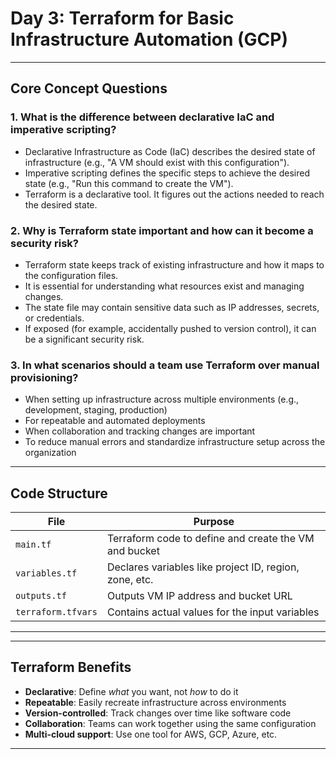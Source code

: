 # Day 3: Terraform for Basic Infrastructure Automation (GCP)


---

## Core Concept Questions

### 1. What is the difference between declarative IaC and imperative scripting?

- Declarative Infrastructure as Code (IaC) describes the desired state of infrastructure (e.g., "A VM should exist with this configuration").
- Imperative scripting defines the specific steps to achieve the desired state (e.g., "Run this command to create the VM").
- Terraform is a declarative tool. It figures out the actions needed to reach the desired state.



### 2. Why is Terraform state important and how can it become a security risk?

- Terraform state keeps track of existing infrastructure and how it maps to the configuration files.
- It is essential for understanding what resources exist and managing changes.
- The state file may contain sensitive data such as IP addresses, secrets, or credentials.
- If exposed (for example, accidentally pushed to version control), it can be a significant security risk.



### 3. In what scenarios should a team use Terraform over manual provisioning?

- When setting up infrastructure across multiple environments (e.g., development, staging, production)
- For repeatable and automated deployments
- When collaboration and tracking changes are important
- To reduce manual errors and standardize infrastructure setup across the organization

---

## Code Structure

| File               | Purpose                                                  |
|--------------------|----------------------------------------------------------|
| `main.tf`          | Terraform code to define and create the VM and bucket    |
| `variables.tf`     | Declares variables like project ID, region, zone, etc.   |
| `outputs.tf`       | Outputs VM IP address and bucket URL                     |
| `terraform.tfvars` | Contains actual values for the input variables           |


---

---

## Terraform Benefits

-  **Declarative**: Define *what* you want, not *how* to do it
-  **Repeatable**: Easily recreate infrastructure across environments
-  **Version-controlled**: Track changes over time like software code
-  **Collaboration**: Teams can work together using the same configuration
-  **Multi-cloud support**: Use one tool for AWS, GCP, Azure, etc.

---

